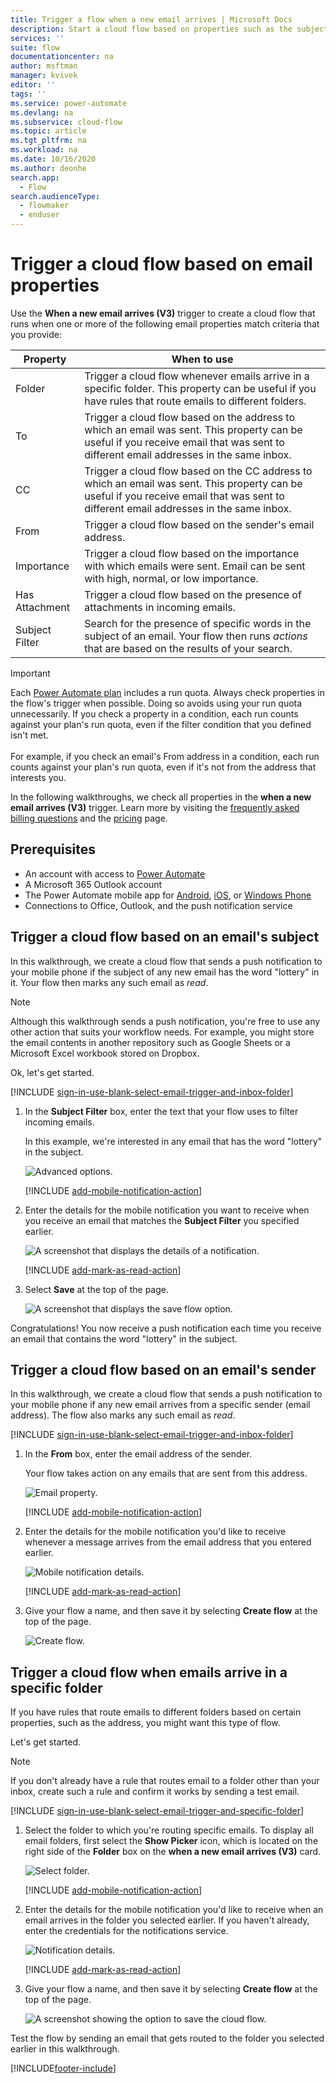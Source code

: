 ```yaml
---
title: Trigger a flow when a new email arrives | Microsoft Docs
description: Start a cloud flow based on properties such as the subject, the sender's address, or the recipient's address of an email - When a new email arrives (V3), On new email
services: ''
suite: flow
documentationcenter: na
author: msftman
manager: kvivek
editor: ''
tags: ''
ms.service: power-automate
ms.devlang: na
ms.subservice: cloud-flow
ms.topic: article
ms.tgt_pltfrm: na
ms.workload: na
ms.date: 10/16/2020
ms.author: deonhe
search.app: 
  - Flow
search.audienceType: 
  - flowmaker
  - enduser
---
```

# Trigger a cloud flow based on email properties

Use the **When a new email arrives (V3)** trigger to create a cloud flow that runs when one or more of the following email properties match criteria that you provide:

| Property | When to use |
| --- | --- |
| Folder |Trigger a cloud flow whenever emails arrive in a specific folder. This property can be useful if you have rules that route emails to different folders. |
| To |Trigger a cloud flow based on the address to which an email was sent. This property can be useful if you receive email that was sent to different email addresses in the same inbox. |
|CC|Trigger a cloud flow based on the CC address to which an email was sent. This property can be useful if you receive email that was sent to different email addresses in the same inbox.
| From |Trigger a cloud flow based on the sender's email address. |
| Importance |Trigger a cloud flow based on the importance with which emails were sent. Email can be sent with high, normal, or low importance. |
| Has Attachment |Trigger a cloud flow based on the presence of attachments in incoming emails. |
| Subject Filter |Search for the presence of specific words in the subject of an email. Your flow then runs *actions* that are based on the results of your search. |

> [!IMPORTANT]
> Each [Power Automate plan](https://flow.microsoft.com/pricing/) includes a run quota. Always check properties in the flow's trigger when possible. Doing so avoids using your run quota unnecessarily. If you check a property in a condition, each run counts against your plan's run quota, even if the filter condition that you defined isn't met.<br><br>For example, if you check an email's From address in a condition, each run counts against your plan's run quota, even if it's not from the address that interests you.

In the following walkthroughs, we check all properties in the **when a new email arrives (V3)** trigger. Learn more by visiting the [frequently asked billing questions](billing-questions.md#what-counts-as-a-run) and the [pricing](https://ms.flow.microsoft.com/pricing/) page.

## Prerequisites

* An account with access to [Power Automate](https://flow.microsoft.com)
* A Microsoft 365 Outlook account<!--note from editor: Not Office 365 Outlook? I can't say which is correct, I'm sorry, but I imagine it ought to match the name in email-overview.md? Unless it doesn't have to.-->
* The Power Automate mobile app for [Android](https://aka.ms/flowmobiledocsandroid), [iOS](https://aka.ms/flowmobiledocsios), or [Windows Phone](https://aka.ms/flowmobilewindows)
* Connections to Office, Outlook, and the push notification service

## Trigger a cloud flow based on an email's subject
In this walkthrough, we create a cloud flow that sends a push notification to your mobile phone if the subject of any new email has the word "lottery" in it. Your flow then marks any such email as *read*.

>[!NOTE]
>Although this walkthrough sends a push notification, you're free to use any other action that suits your workflow needs. For example, you might store the email contents in another repository such as Google Sheets or a Microsoft Excel workbook stored on Dropbox.

Ok, let's get started.

[!INCLUDE [sign-in-use-blank-select-email-trigger-and-inbox-folder](includes/sign-in-use-blank-select-email-trigger-and-inbox-folder.md)]

1. In the **Subject Filter** box, enter the text that your flow uses to filter incoming emails.
   
     In this example, we're interested in any email that has the word "lottery" in the subject.
   
    ![Advanced options.](./media/email-triggers/email-triggers-subject-text.png)

    [!INCLUDE [add-mobile-notification-action](includes/add-mobile-notification-action.md)]

1. Enter the details for the mobile notification you want to receive when you receive an email that matches the **Subject Filter** you specified earlier.
   
    ![A screenshot that displays the details of a notification.](./media/email-triggers/email-triggers-4.png)

    [!INCLUDE [add-mark-as-read-action](includes/add-mark-as-read-action.md)]

1. Select **Save** at the top of the page.
   
    ![A screenshot that displays the save flow option.](./media/email-triggers/email-triggers-subject-notification.png)

Congratulations! You now receive a push notification each time you receive an email that contains the word "lottery" in the subject.

## Trigger a cloud flow based on an email's sender
In this walkthrough, we create a cloud flow that sends a push notification to your mobile phone if any new email arrives from a specific sender (email address). The flow also marks any such email as *read*.

[!INCLUDE [sign-in-use-blank-select-email-trigger-and-inbox-folder](includes/sign-in-use-blank-select-email-trigger-and-inbox-folder.md)]

1. In the **From** box, enter the email address of the sender. 
   
     Your flow takes action on any emails that are sent from this address.
   
    ![Email property.](./media/email-triggers/email-triggers-from.png)

    [!INCLUDE [add-mobile-notification-action](includes/add-mobile-notification-action.md)]

1. Enter the details for the mobile notification you'd like to receive whenever a message arrives from the email address that you entered earlier.
   
    ![Mobile notification details.](./media/email-triggers/email-triggers-sender-notification.png)

    [!INCLUDE [add-mark-as-read-action](includes/add-mark-as-read-action.md)]

1. Give your flow a name, and then save it by selecting **Create flow** at the top of the page.
   
    ![Create flow.](./media/email-triggers/email-triggers-sender-5.png)

## Trigger a cloud flow when emails arrive in a specific folder

If you have rules that route emails to different folders based on certain properties, such as the address, you might want this type of flow.

Let's get started.

> [!NOTE]
> If you don't already have a rule that routes email to a folder other than your inbox, create such a rule and confirm it works by sending a test email.


[!INCLUDE [sign-in-use-blank-select-email-trigger-and-specific-folder](includes/sign-in-use-blank-select-email-trigger-and-specific-folder.md)]

1. Select the folder to which you're routing specific emails. To display all email folders, first select the **Show Picker** icon, which is located on the right side of the **Folder** box on the **when a new email arrives (V3)** card.

    ![Select folder.](./media/email-triggers/email-triggers-2.png)

    [!INCLUDE [add-mobile-notification-action](includes/add-mobile-notification-action.md)]

1. Enter the details for the mobile notification you'd like to receive when an email arrives in the folder you selected earlier. If you haven't already, enter the credentials for the notifications service.

    ![Notification details.](./media/email-triggers/email-triggers-folder-notification.png)

    [!INCLUDE [add-mark-as-read-action](includes/add-mark-as-read-action.md)]

1. Give your flow a name, and then save it by selecting **Create flow** at the top of the page.
   
    ![A screenshot showing the option to save the cloud flow.](./media/email-triggers/email-triggers-7.png)

Test the flow by sending an email that gets routed to the folder you selected earlier in this walkthrough.


[!INCLUDE[footer-include](includes/footer-banner.md)]
